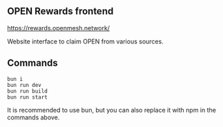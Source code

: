## OPEN Rewards frontend

https://rewards.openmesh.network/

Website interface to claim OPEN from various sources.

## Commands

```
bun i
bun run dev
bun run build
bun run start
```

It is recommended to use bun, but you can also replace it with npm in the commands above.
